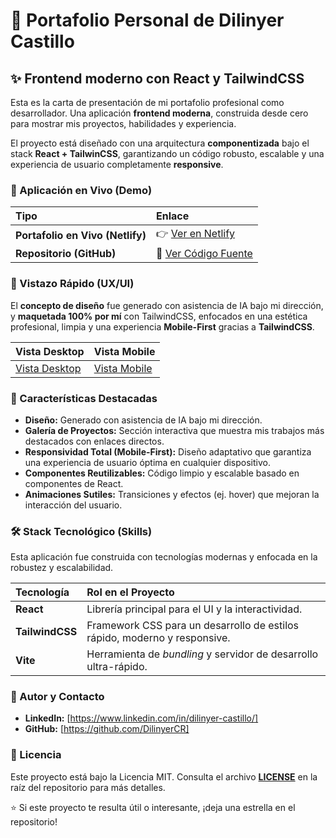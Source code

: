 # **💼 Portafolio Personal de Dilinyer Castillo**

## **✨ Frontend moderno con React y TailwindCSS**

Esta es la carta de presentación de mi portafolio profesional como desarrollador. Una aplicación **frontend moderna**, construida desde cero para mostrar mis proyectos, habilidades y experiencia.

El proyecto está diseñado con una arquitectura **componentizada** bajo el stack **React \+ TailwinCSS**, garantizando un código robusto, escalable y una experiencia de usuario completamente **responsive**.

### **🚀 Aplicación en Vivo (Demo)**

| Tipo | Enlace |
| :---- | :---- |
| **Portafolio en Vivo (Netlify)** | 👉 [Ver en Netlify](https://dilinyercr-fullstack-portfolio.netlify.app/) |
| **Repositorio (GitHub)** | 🔗 [Ver Código Fuente](https://github.com/DilinyerCR/dilinyercr-fullstack-portfolio.git) |

### **📸 Vistazo Rápido (UX/UI)**

El **concepto de diseño** fue generado con asistencia de IA bajo mi dirección, y **maquetada 100% por mí** con TailwindCSS, enfocados en una estética profesional, limpia y una experiencia **Mobile-First** gracias a **TailwindCSS**.

| Vista Desktop | Vista Mobile |
| :---- | :---- |
| [Vista Desktop](./design/desktop.png) | [Vista Mobile](./design/mobile.png) |

### **🎯 Características Destacadas**

* **Diseño:** Generado con asistencia de IA bajo mi dirección.  
* **Galería de Proyectos:** Sección interactiva que muestra mis trabajos más destacados con enlaces directos.  
* **Responsividad Total (Mobile-First):** Diseño adaptativo que garantiza una experiencia de usuario óptima en cualquier dispositivo.  
* **Componentes Reutilizables:** Código limpio y escalable basado en componentes de React.  
* **Animaciones Sutiles:** Transiciones y efectos (ej. hover) que mejoran la interacción del usuario.

### **🛠️ Stack Tecnológico (Skills)**

Esta aplicación fue construida con tecnologías modernas y enfocada en la robustez y escalabilidad.

| Tecnología | Rol en el Proyecto |
| :---- | :---- |
| **React** | Librería principal para el UI y la interactividad. |
| **TailwindCSS** | Framework CSS para un desarrollo de estilos rápido, moderno y responsive. |
| **Vite** | Herramienta de *bundling* y servidor de desarrollo ultra-rápido. |

### **👤 Autor y Contacto**

* **LinkedIn:** [https://www.linkedin.com/in/dilinyer-castillo/]  
* **GitHub:** [https://github.com/DilinyerCR]

### **📄 Licencia**

Este proyecto está bajo la Licencia MIT. Consulta el archivo [**LICENSE**](http://docs.google.com/LICENSE) en la raíz del repositorio para más detalles.

⭐ Si este proyecto te resulta útil o interesante, ¡deja una estrella en el repositorio\!